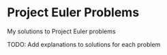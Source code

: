# Project Euler Problems
My solutions to Project Euler problems

TODO: Add explanations to solutions for each problem
